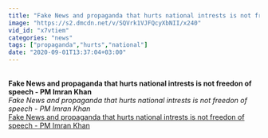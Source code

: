 ```yaml
---
title: "Fake News and propaganda that hurts national intrests is not freedon of speech - PM Imran Khan"
image: "https://s2.dmcdn.net/v/SQVrk1VJFQcyXbNII/x240"
vid_id: "x7vtiem"
categories: "news"
tags: ["propaganda","hurts","national"]
date: "2020-09-01T13:37:04+03:00"
---
```

<br><b>Fake News and propaganda that hurts national intrests is not freedon of speech - PM Imran Khan</b><br> <i>Fake News and propaganda that hurts national intrests is not freedon of speech - PM Imran Khan</i><br> <u>Fake News and propaganda that hurts national intrests is not freedon of speech - PM Imran Khan</u>
